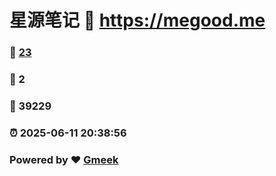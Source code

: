 # 星源笔记 :link: https://megood.me 
### :page_facing_up: [23](https://megood.me/tag.html) 
### :speech_balloon: 2 
### :hibiscus: 39229 
### :alarm_clock: 2025-06-11 20:38:56 
### Powered by :heart: [Gmeek](https://github.com/Meekdai/Gmeek)

